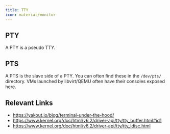 ```yaml
---
title: TTY
icon: material/monitor
---
```


## PTY

A PTY is a pseudo TTY.

## PTS

A PTS is the slave side of a PTY. You can often find these in the `/dev/pts/` directory.
VMs launched by libvirt/QEMU often have their consoles exposed here.

## Relevant Links

- https://yakout.io/blog/terminal-under-the-hood/
- https://www.kernel.org/doc/html/v6.2/driver-api/tty/tty_buffer.html#id1
- https://www.kernel.org/doc/html/v6.2/driver-api/tty/tty_ldisc.html
